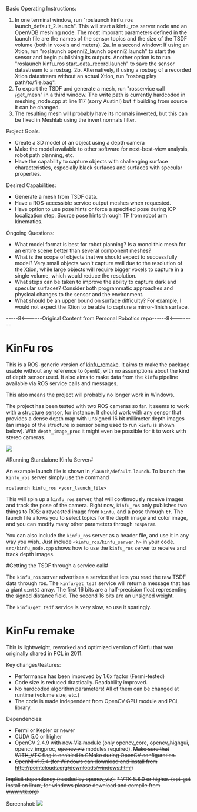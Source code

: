 Basic Operating Instructions:
1. In one terminal window, run "roslaunch kinfu_ros launch_default_2.launch". This will start a kinfu_ros server node and an OpenVDB meshing node. The most imporant parameters defined in the launch file are the names of the sensor topics and the size of the TSDF volume (both in voxels and meters).
2a. In a second window: If using an Xtion, run "roslaunch openni2_launch openni2.launch" to start the sensor and begin publishing its outputs. Another option is to run "roslaunch kinfu_ros start_data_record.launch" to save the sensor datastream to a rosbag.
2b. Alternatively, if using a rosbag of a recorded Xtion datastream without an actual Xtion, run "rosbag play path/to/file.bag".
3. To export the TSDF and generate a mesh, run "rosservice call /get_mesh" in a third window. The write path is currently hardcoded in meshing_node.cpp at line 117 (sorry Austin!) but if building from source it can be changed.
4. The resulting mesh will probably have its normals inverted, but this can be fixed in Meshlab using the invert normals filter.

Project Goals:
- Create a 3D model of an object using a depth camera
- Make the model available to other software for next-best-view analysis, robot path planning, etc.
- Have the capability to capture objects with challenging surface characteristics, especially black surfaces and surfaces with specular properties.

Desired Capabilities:
- Generate a mesh from TSDF data.
- Have a ROS-accessible service output meshes when requested.
- Have option to use pose hints or force a specified pose during ICP localization step. Source pose hints through TF from robot arm kinematics.

Ongoing Questions:
- What model format is best for robot planning? Is a monolithic mesh for an entire scene better than several component meshes?
- What is the scope of objects that we should expect to successfully model? Very small objects won't capture well due to the resolution of the Xtion, while large objects will require bigger voxels to capture in a single volume, which would reduce the resolution.
- What steps can be taken to improve the ability to capture dark and specular surfaces? Consider both programmatic approaches and physical changes to the sensor and the environment.
- What should be an upper bound on surface difficulty? For example, I would not expect the Xtion to be able to capture a mirror-finish surface.


-----8<------Original Content from Personal Robotics repo------8<--------

KinFu ros
=========
This is a ROS-generic version of  [kinfu_remake](https://github.com/Nerei/kinfu_remake). It aims to make the package usable without any reference to `OpenNI`, with no assumptions about the kind of depth sensor used. It also aims to make data from the `kinfu` pipeline available via ROS service calls and messages.

This also means the project will probably no longer work in Windows.

The project has been tested with two ROS cameras so far. It seems to work with a [structure sensor](http://structure.io/developers), for instance. It should work with any sensor that provides a dense depth map with unsigned 16 bit millimeter depth images (an image of the structure io sensor being used to run `kinfu` is shown below). With `depth_image_proc` it might even be possible for it to work with stereo cameras.

![](https://raw.githubusercontent.com/personalrobotics/kinfu_ros/master/fusion_structureio.png)

#Running Standalone Kinfu Server#

An example launch file is shown in `/launch/default.launch`. To launch the `kinfu_ros` server simply use the command

`roslaunch kinfu_ros <your_launch_file>`

This will spin up a `kinfu_ros` server, that will continuously receive images and track the pose of the camera. Right now, `kinfu_ros` only publishes two things to ROS: a raycasted image from `kinfu`, and a pose through `tf`. The launch file allows you to select topics for the depth image and color image, and you can modify many other parameters through `rosparam`.

You can also include the `kinfu_ros` server as a header file, and use it in any way you wish. Just include `<kinfu_ros/kinfu_server.h>` in your code. `src/kinfu_node.cpp` shows how to use the `kinfu_ros` server to receive and track depth images.

#Getting the TSDF through a service call#

The `kinfu_ros` server advertises a service that lets you read the raw TSDF data through ros. The `kinfu/get_tsdf` service will return a message that has a giant `uint32` array. The first 16 bits are a half-precision float representing the signed distance field. The second 16 bits are an unsigned weight.

The `kinfu/get_tsdf` service is very slow, so use it sparingly.

KinFu remake
============

This is lightweight, reworked and optimized version of Kinfu that was originally shared in PCL in 2011. 

Key changes/features:
* Performance has been improved by 1.6x factor (Fermi-tested)
* Code size is reduced drastically. Readability improved. 
* No hardcoded algorithm parameters! All of them can be changed at runtime (volume size, etc.)
* The code is made independent from OpenCV GPU module and PCL library. 

Dependencies:
* Fermi or Kepler or newer
* CUDA 5.0 or higher
* OpenCV 2.4.9 ~~with new Viz module~~ (only opencv_core, ~~opencv_highgui~~, opencv_imgproc, ~~opencv_viz~~ modules required). ~~Make sure that WITH_VTK flag is enabled in CMake during OpenCV configuration.~~
* ~~OpenNI v1.5.4 (for Windows can download and install from http://pointclouds.org/downloads/windows.html)~~

~~Implicit dependency (needed by opencv_viz):~~
~~* VTK 5.8.0 or higher. (apt-get install on linux, for windows please download and compile from www.vtk.org)~~

Screenshot:
![](https://raw.githubusercontent.com/personalrobotics/kinfu_ros/master/perf-39.5fps-Tesla-C2070.png)

